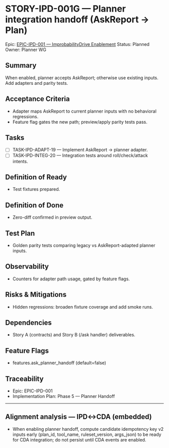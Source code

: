 # STORY-IPD-001G — Planner integration handoff (AskReport → Plan)

Epic: [EPIC-IPD-001 — ImprobabilityDrive Enablement](/docs/implementation/epics/EPIC-IPD-001-improbability-drive.md)
Status: Planned
Owner: Planner WG

## Summary
When enabled, planner accepts AskReport; otherwise use existing inputs. Add adapters and parity tests.

## Acceptance Criteria
- Adapter maps AskReport to current planner inputs with no behavioral regressions.
- Feature flag gates the new path; preview/apply parity tests pass.

## Tasks
- [ ] TASK-IPD-ADAPT-19 — Implement AskReport → planner adapter.
- [ ] TASK-IPD-INTEG-20 — Integration tests around roll/check/attack intents.

## Definition of Ready
- Test fixtures prepared.

## Definition of Done
- Zero-diff confirmed in preview output.

## Test Plan
- Golden parity tests comparing legacy vs AskReport-adapted planner inputs.

## Observability
- Counters for adapter path usage, gated by feature flags.

## Risks & Mitigations
- Hidden regressions: broaden fixture coverage and add smoke runs.

## Dependencies
- Story A (contracts) and Story B (/ask handler) deliverables.

## Feature Flags
- features.ask_planner_handoff (default=false)

## Traceability
- Epic: EPIC-IPD-001
- Implementation Plan: Phase 5 — Planner Handoff

---

## Alignment analysis — IPD↔CDA (embedded)

- When enabling planner handoff, compute candidate idempotency key v2 inputs early (plan_id, tool_name, ruleset_version, args_json) to be ready for CDA integration; do not persist until CDA events are enabled.
